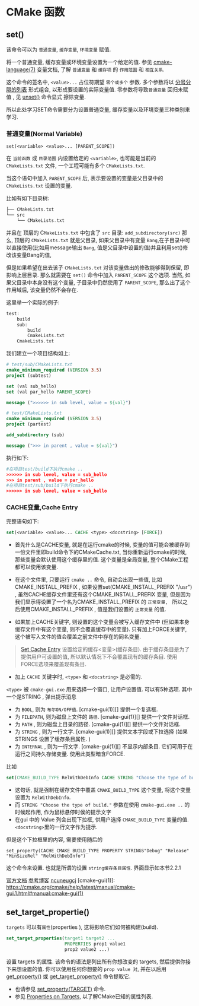 # CMake 函数

## set()

[分号分隔的列表]: https://cmake.org/cmake/help/latest/manual/cmake-language.7.html#cmake-language-lists
[unset()]: https://cmake.org/cmake/help/latest/command/unset.html#command:unset
[cmake-language(7)]: https://cmake.org/cmake/help/latest/manual/cmake-language.7.html#cmake-language-variables

该命令可以为 `普通变量`, `缓存变量`, `环境变量` 赋值.

将一个普通变量, 缓存变量或环境变量设置为一个给定的值.
参见 [cmake-language(7)] 变量文档, 了解 `普通变量` 和 `缓存项` 的 `作用范围` 和 `相互关系`.

这个命令的签名中, `<value>...` 占位符期望 `零个或多个` 参数.
多个参数将以 [分号分隔的列表][] 形式组合, 以形成要设置的实际变量值.
零参数将导致`普通变量` 回归未赋值 , 见 [unset()][] 命令显式 擦除变量.

所以此处学习SET命令需要分为设置普通变量, 缓存变量以及环境变量三种类别来学习.

### 普通变量(Normal Variable)

```camke
set(<variable> <value>... [PARENT_SCOPE])
```

在 `当前函数` 或 `目录范围` 内设置给定的 `<variable>`,
也可能是当前的 `CMakeLists.txt` 文件,
一个工程可能有多个 `CMakeLists.txt`.

当这个语句中加入 `PARENT_SCOPE` 后,
表示要设置的变量是父目录中的 `CMakeLists.txt` 设置的变量.

比如有如下目录树:

```cpp
├── CMakeLists.txt
└── src
    └── CMakeLists.txt
```

并且在 顶层的 C`MakeLists.txt` 中包含了 `src` 目录: `add_subdirectory(src)`
那么, 顶层的 `CMakeLists.txt` 就是父目录,
如果父目录中有变量 `Bang`,在子目录中可以直接使用(比如用message输出 `Bang`,
值是父目录中设置的值)并且利用set()修改该变量Bang的值,

但是如果希望在出去该子 `CMakeLists.txt` 对该变量做出的修改能够得到保留, 即影响上层目录.
那么就需要在 `set()` 命令中加入 `PARENT_SCOPE` 这个选项.
当然, 如果父目录中本身没有这个变量,
子目录中仍然使用了 `PARENT_SCOPE`, 那么出了这个作用域后, 该变量仍然不会存在.

这里举一个实际的例子:

```cpp
test:
    build
    sub:
        build
        CmakeLists.txt
    CmakeLists.txt
```

我们建立一个项目结构如上:

```cmake
# test/sub/CMakeLists.txt
cmake_minimum_required (VERSION 3.5)
project (subtest)

set (val sub_hello)
set (val par_hello PARENT_SCOPE)

message (">>>>>> in sub level, value = ${val}")
```

```cmake
# test/CMakeLists.txt
cmake_minimum_required (VERSION 3.5)
project (partest)

add_subdirectory (sub)

message (">>> in parent , value = ${val}")
```

执行如下:

```cmake
#在项目test/build下执行cmake ..
>>>>>> in sub level, value = sub_hello
>>> in parent , value = par_hello
#在项目test/sub/build下执行cmake ..
>>>>>> in sub level, value = sub_hello
```

### CACHE变量,Cache Entry

完整语句如下:

```cmake
set(<variable> <value>... CACHE <type> <docstring> [FORCE])
```

+ 首先什么是CACHE变量, 就是在运行cmake的时候,
变量的值可能会被缓存到一份文件里即build命令下的CMakeCache.txt,
当你重新运行cmake的时候, 那些变量会默认使用这个缓存里的值.
这个变量是全局变量, 整个CMake工程都可以使用该变量.

+ 在这个文件里, 只要运行 `cmake ..` 命令, 自动会出现一些值, 比如 CMAKE_INSTALL_PREFIX ,
如果设置set(CMAKE_INSTALL_PREFIX "/usr") ,
虽然CACHE缓存文件里还有这个CMAKE_INSTALL_PREFIX 变量,
但是因为我们显示得设置了一个名为CMAKE_INSTALL_PREFIX 的 `正常变量, `
所以之后使用CMAKE_INSTALL_PREFIX , 值是我们设置的 `正常变量` 的值.

+ 如果加上CACHE关键字, 则设置的这个变量会被写入缓存文件中
(但如果本身缓存文件中有这个变量, 则不会覆盖缓存中的变量).
只有加上FORCE关键字, 这个被写入文件的值会覆盖之前文件中存在的同名变量.

>[Set Cache Entry](https://cmake.org/cmake/help/latest/command/set.html)
>设置给定的缓存<变量>(缓存条目).
>由于缓存条目是为了提供用户可设置的值, 所以默认情况下不会覆盖现有的缓存条目. 使用FORCE选项来覆盖现有条目.

+ 加上 `CACHE` 关键字时, `<type>` 和 `<docstring>` 是必需的.

`<type>` 被 `cmake-gui.exe` 用来选择一个窗口, 让用户设置值. 可以有5种选项.
其中一个是STRING , 弹出提示消息

+ 为 `BOOL`, 则为 `布尔ON/OFF值`.  [cmake-gui(1)][] 提供一个复选框.
+ 为 `FILEPATH`, 则为磁盘上文件的 `路径`.  [cmake-gui(1)][] 提供一个文件对话框.
+ 为 `PATH` , 则为磁盘上目录的路径.  [cmake-gui(1)][] 提供一个文件对话框.
+ 为 `STRING` , 则为一行文字.  [cmake-gui(1)][] 提供文本字段或下拉选择
(如果 STRINGS 设置了缓存条目属性. )
+ 为 `INTERNAL` , 则为一行文字.  [cmake-gui(1)][] 不显示内部条目.
它们可用于在运行之间持久存储变量. 使用此类型暗含FORCE.

比如

```cmake
set(CMAKE_BUILD_TYPE RelWithDebInfo CACHE STRING "Choose the type of build." FORCE)
```

+ 这句话, 就是强制在缓存文件中覆盖 `CMAKE_BUILD_TYPE` 这个变量,
将这个变量设置为 `RelWithDebInfo`.
+ 而 `STRING "Choose the type of build."` 参数在使用 `cmake-gui.exe ..` 的时候起作用,
作为鼠标悬停时侯的提示文字
+ 在gui 中的 Value 列会出现下拉框, 供用户选择 `CMAKE_BUILD_TYPE` 变量的值.
`<docstring>`里的一行文字作为提示.

但是这个下拉框里的内容, 需要使用随后的

    set_property(CACHE CMAKE_BUILD_TYPE PROPERTY STRINGS"Debug" "Release" "MinSizeRel" "RelWithDebInfo")

这个命令来设置. 也就是所谓的设置 `string缓存条目属性`.
界面显示如本节2.2.1

[官方文档](https://cmake.org/cmake/help/latest/command/set.html)
[参考博客](https://blog.csdn.net/Zhanganliu/article/details/99851352)
[ncuneugcj](https://www.cnblogs.com/ncuneugcj/p/9756324.html)
[cmake-gui(1)]: https://cmake.org/cmake/help/latest/manual/cmake-gui.1.html#manual:cmake-gui(1)

## set_target_propertie()

`targets` 可以有`属性`(properties ), 这将影响它们如何被构建(build).

```cmake
set_target_properties(target1 target2 ...
                      PROPERTIES prop1 value1
                      prop2 value2 ...)
```

设置 targets 的属性.
该命令的语法是列出所有你想改变的 targets, 然后提供你接下来想设置的值.
你可以使用任何你想要的 `prop value 对`,
并在以后用 [get_property()][] 或 [get_target_property()][] 命令提取它.

+ 也请参见 [set_property(TARGET)][] 命令.
+ 参见 [Properties on Targets][], 以了解CMake已知的属性列表.

[get_property()]: https://cmake.org/cmake/help/latest/command/get_property.html#command:get_property
[get_target_property()]: https://cmake.org/cmake/help/latest/command/get_target_property.html#command:get_target_property
[set_property(TARGET)]: https://cmake.org/cmake/help/latest/command/set_property.html#command:set_property
[Properties on Targets]: https://cmake.org/cmake/help/latest/manual/cmake-properties.7.html#target-properties
